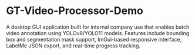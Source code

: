 # GT-Video-Processor-Demo
A desktop GUI application built for internal company use that enables batch video annotation using YOLOv8/YOLO11 models. Features include bounding box and segmentation mask support, ImGui-based responsive interface, LabelMe JSON export, and real-time progress tracking.
